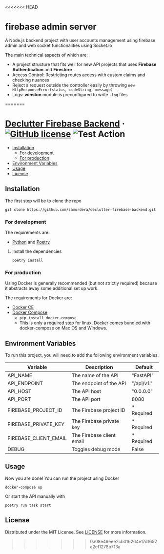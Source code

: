 <<<<<<< HEAD
# firebase admin server

A Node.js backend project with user accounts management using firebase admin and web socket functionalities using Socket.io

The main technical aspects of which are:

- A project structure that fits well for new API projects that uses **Firebase Authentication** and **Firestore**
- Access Control: Restricting routes access with custom claims and checking nuances
- Reject a request outside the controller easily by throwing `new HttpResponseError(status, codeString, message)`
- Logs: **winston** module is preconfigured to write `.log` files

=======
# [Declutter Firebase Backend](./README.md) &middot; [![GitHub license]](./LICENSE) ![Test Action]

<!-- Table of Contents -->

- [Installation](#installation)
    - [For development](#for-development)
    - [For production](#for-production)
- [Environment Variables](#environment-variables)
- [Usage](#usage)
- [License](#license)

## Installation

The first step will be to clone the repo

```shell
git clone https://github.com/samordera/declutter-firebase-backend.git
```

### For development

The requirements are:

* [Python] and [Poetry]

1. Install the dependencies
   ```shell
   poetry install
   ```

### For production

Using Docker is generally recommended (but not strictly required) because it abstracts away some additional set up work.

The requirements for Docker are:

* [Docker CE]
* [Docker Compose]
    * `pip install docker-compose`
    * This is only a required step for linux. Docker comes bundled with docker-compose on Mac OS and Windows.

## Environment Variables

To run this project, you will need to add the following environment variables.

| Variable              | Description               | Default    |
|-----------------------|---------------------------|------------|
| API_NAME              | The name of the API       | "FastAPI"  |
| API_ENDPOINT          | The endpoint of the API   | "/api/v1"  |
| API_HOST              | The API host              | "0.0.0.0"  |
| API_PORT              | The API port              | 8080       |
| FIREBASE_PROJECT_ID   | The Firebase project ID   | * Required |
| FIREBASE_PRIVATE_KEY  | The Firebase private key  | * Required |
| FIREBASE_CLIENT_EMAIL | The Firebase client email | * Required |
| DEBUG                 | Toggles debug mode        | False      |

## Usage

Now you are done! You can run the project using Docker

```shell
docker-compose up
```

Or start the API manually with

```shell
poetry run task start
```

## License

Distributed under the MIT License. See [LICENSE](./LICENSE) for more information.

<!-- Packages Links -->

[docker ce]: https://docs.docker.com/install/
[docker compose]: https://docs.docker.com/compose/install/
[poetry]: https://python-poetry.org/docs/
[python]: https://www.python.org/downloads/


<!-- Shields.io links -->

[gitHub license]: https://img.shields.io/badge/license-MIT-blue.svg
[test action]: https://github.com/samordera/declutter-firebase-backend/actions/workflows/test.yaml/badge.svg
>>>>>>> 0a08e49eee2cb016264e17d1652a2ef1278b713a

